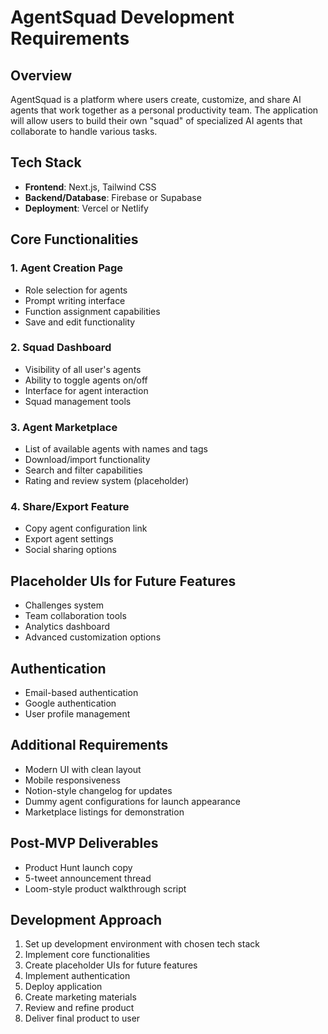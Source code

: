 # AgentSquad Development Requirements

## Overview
AgentSquad is a platform where users create, customize, and share AI agents that work together as a personal productivity team. The application will allow users to build their own "squad" of specialized AI agents that collaborate to handle various tasks.

## Tech Stack
- **Frontend**: Next.js, Tailwind CSS
- **Backend/Database**: Firebase or Supabase
- **Deployment**: Vercel or Netlify

## Core Functionalities

### 1. Agent Creation Page
- Role selection for agents
- Prompt writing interface
- Function assignment capabilities
- Save and edit functionality

### 2. Squad Dashboard
- Visibility of all user's agents
- Ability to toggle agents on/off
- Interface for agent interaction
- Squad management tools

### 3. Agent Marketplace
- List of available agents with names and tags
- Download/import functionality
- Search and filter capabilities
- Rating and review system (placeholder)

### 4. Share/Export Feature
- Copy agent configuration link
- Export agent settings
- Social sharing options

## Placeholder UIs for Future Features
- Challenges system
- Team collaboration tools
- Analytics dashboard
- Advanced customization options

## Authentication
- Email-based authentication
- Google authentication
- User profile management

## Additional Requirements
- Modern UI with clean layout
- Mobile responsiveness
- Notion-style changelog for updates
- Dummy agent configurations for launch appearance
- Marketplace listings for demonstration

## Post-MVP Deliverables
- Product Hunt launch copy
- 5-tweet announcement thread
- Loom-style product walkthrough script

## Development Approach
1. Set up development environment with chosen tech stack
2. Implement core functionalities
3. Create placeholder UIs for future features
4. Implement authentication
5. Deploy application
6. Create marketing materials
7. Review and refine product
8. Deliver final product to user
